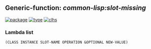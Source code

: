 ## Generic-function: ***common-lisp:slot-missing***
[![package](https://img.shields.io/badge/Package-COMMON--LISP-5f9ea0.svg?style=social&colorA=999999)](../) [![type](https://img.shields.io/badge/Type-Generic--Function-5f9ea0.svg?style=social&colorA=999999)](../#generic-function) [![clhs](https://img.shields.io/badge/CLHS-SLOT--MISSING-5f9ea0.svg?style=social&colorA=999999)](http://www.lispworks.com/documentation/HyperSpec/Body/f_slt_mi.htm) 
### Lambda list
```
(CLASS INSTANCE SLOT-NAME OPERATION &OPTIONAL NEW-VALUE)
```

